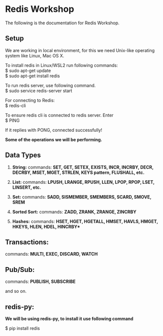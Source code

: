 # Redis Workshop

The following is the documentation for Redis Workshop.

## Setup

We are working in local environment, for this we need Unix-like operating system like Linux, Mac OS X.

To install redis in Linux/WSL2 run following commands: \
$ sudo apt-get update \
$ sudo apt-get install redis

To run redis server, use following command. \
$ sudo service redis-server start

For connecting to Redis: \
$ redis-cli

To ensure redis cli is connected to redis server. Enter \
$ PING

If it replies with PONG, connected successfully!

**Some of the operations we will be performing.**

## **Data Types**

1. **String:**
   commands: **SET, GET, SETEX, EXISTS, INCR, INCRBY, DECR, DECRBY, MSET, MGET, STRLEN, KEYS pattern, FLUSHALL, etc.**

2. **List:**
   commands: **LPUSH, LRANGE, RPUSH, LLEN, LPOP, RPOP, LSET, LINSERT, etc.**

3. **Set:**
   commands: **SADD, SISMEMBER, SMEMBERS, SCARD, SMOVE, SREM**

4. **Sorted Sort:**
   commands: **ZADD, ZRANK, ZRANGE, ZINCRBY**

5. **Hashes:**
   commands: **HSET, HGET, HGETALL, HMSET, HAVLS, HMGET, HKEYS, HLEN, HDEL, HINCRBY\***

## **Transactions:**

commands: **MULTI, EXEC, DISCARD, WATCH**

## **Pub/Sub:**

commands: **PUBLISH, SUBSCRIBE**

and so on.

## **redis-py:**

**We will be using redis-py, to install it use following command**

$ pip install redis
